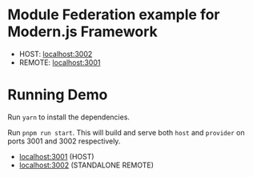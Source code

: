 # Module Federation example for Modern.js Framework

- HOST: [localhost:3002](http://localhost:3001/)
- REMOTE: [localhost:3001](http://localhost:3002/)

# Running Demo

Run `yarn` to install the dependencies.

Run `pnpm run start`. This will build and serve both `host` and `provider` on ports 3001 and 3002 respectively.

- [localhost:3001](http://localhost:3001/) (HOST)
- [localhost:3002](http://localhost:3002/) (STANDALONE REMOTE)
